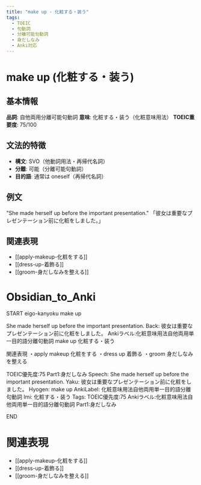 ```yaml
---
title: "make up - 化粧する・装う"
tags:
  - TOEIC
  - 句動詞
  - 分離可能句動詞
  - 身だしなみ
  - Anki対応
---
```


# make up (化粧する・装う)

## 基本情報
**品詞**: 自他両用分離可能句動詞
**意味**: 化粧する・装う（化粧意味用法）
**TOEIC重要度**: 75/100

## 文法的特徴
- **構文**: SVO（他動詞用法・再帰代名詞）
- **分離**: 可能（分離可能句動詞）
- **目的語**: 通常は oneself（再帰代名詞）

## 例文
"She made herself up before the important presentation."
「彼女は重要なプレゼンテーション前に化粧をしました。」

## 関連表現
- [[apply-makeup-化粧をする]]
- [[dress-up-着飾る]]
- [[groom-身だしなみを整える]]

# Obsidian_to_Anki
START
eigo-kanyoku
make up

She made herself up before the important presentation.
Back: 
彼女は重要なプレゼンテーション前に化粧をしました。
Ankiラベル:化粧意味用法自他両用単一目的語分離句動詞
make up
化粧する・装う

関連表現
・apply makeup 化粧をする
・dress up 着飾る
・groom 身だしなみを整える

TOEIC優先度:75
Part1:身だしなみ
Speech: She made herself up before the important presentation.
Yaku: 彼女は重要なプレゼンテーション前に化粧をしました。
Hyogen: make up
AnkiLabel: 化粧意味用法自他両用単一目的語分離句動詞
Imi: 化粧する・装う
Tags: TOEIC優先度:75 Ankiラベル:化粧意味用法自他両用単一目的語分離句動詞 Part1:身だしなみ
<!--ID: 1752942088166-->
END

# 関連表現
- [[apply-makeup-化粧をする]]
- [[dress-up-着飾る]]
- [[groom-身だしなみを整える]] 